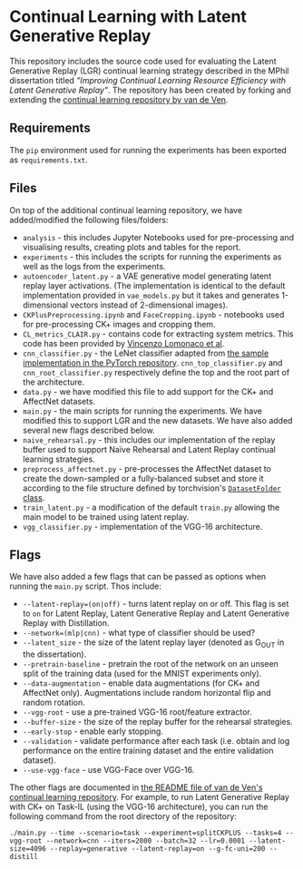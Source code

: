 # Continual Learning with Latent Generative Replay 

This repository includes the source code used for evaluating the Latent Generative Replay (LGR) continual learning strategy described in the MPhil dissertation titled *"Improving Continual Learning Resource Efficiency with Latent Generative Replay"*. The repository has been created by forking and extending the [continual learning repository by van de Ven](https://github.com/GMvandeVen/continual-learning). 

## Requirements 

The `pip` environment used for running the experiments has been exported as `requirements.txt`. 

## Files

On top of the additional continual learning repository, we have added/modified the following files/folders: 
* `analysis` - this includes Jupyter Notebooks used for pre-processing and visualising results, creating plots and tables for the report. 
* `experiments` - this includes the scripts for running the experiments as well as the logs from the experiments. 
* `autoencoder_latent.py` - a VAE generative model generating latent replay layer activations. (The implementation is identical to the default implementation provided in `vae_models.py` but it takes and generates 1-dimensional vectors instead of 2-dimensional images). 
* `CKPlusPreprocessing.ipynb` and `FaceCropping.ipynb` - notebooks used for pre-processing CK+ images and cropping them. 
* `CL_metrics_CLAIR.py` - contains code for extracting system metrics. This code has been provided by [Vincenzo Lomonaco et al](https://arxiv.org/abs/2104.00405). 
* `cnn_classifier.py` - the LeNet classifier adapted from [the sample implementation in the PyTorch repository](https://github.com/pytorch/examples/blob/master/mnist/main.py). `cnn_top_classifier.py` and `cnn_root_classifier.py` respectively define the top and the root part of the architecture. 
* `data.py` - we have modified this file to add support for the CK+ and AffectNet datasets. 
* `main.py` - the main scripts for running the experiments. We have modified this to support LGR and the new datasets. We have also added several new flags described below. 
* `naive_rehearsal.py` - this includes our implementation of the replay buffer used to support Naïve Rehearsal and Latent Replay continual learning strategies. 
* `preprocess_affectnet.py` - pre-processes the AffectNet dataset to create the down-sampled or a fully-balanced subset and store it according to the file structure defined by torchvision's [`DatasetFolder` class](https://pytorch.org/vision/stable/datasets.html#datasetfolder). 
* `train_latent.py` - a modification of the default `train.py` allowing the main model to be trained using latent replay. 
* `vgg_classifier.py` - implementation of the VGG-16 architecture. 

## Flags

We have also added a few flags that can be passed as options when running the `main.py` script. Thos include: 
* `--latent-replay=(on|off)` - turns latent replay on or off. This flag is set to `on` for Latent Replay, Latent Generative Replay and Latent Generative Replay with Distillation. 
* `--network=(mlp|cnn)` - what type of classifier should be used? 
* `--latent_size` - the size of the latent replay layer (denoted as G<sub>OUT</sub> in the dissertation). 
* `--pretrain-baseline` - pretrain the root of the network on an unseen split of the training data (used for the MNIST experiments only). 
* `--data-augmentation` - enable data augmentations (for CK+ and AffectNet only). Augmentations include random horizontal flip and random rotation. 
* `--vgg-root` - use a pre-trained VGG-16 root/feature extractor. 
* `--buffer-size` - the size of the replay buffer for the rehearsal strategies. 
* `--early-stop` - enable early stopping. 
* `--validation` - validate performance after each task (i.e. obtain and log performance on the entire training dataset and the entire validation dataset). 
* `--use-vgg-face` - use VGG-Face over VGG-16. 

The other flags are documented in [the README file of van de Ven's continual learning repository](https://github.com/GMvandeVen/continual-learning). For example, to run Latent Generative Replay with CK+ on Task-IL (using the VGG-16 architecture), you can run the following command from the root directory of the repository: 
```
./main.py --time --scenario=task --experiment=splitCKPLUS --tasks=4 --vgg-root --network=cnn --iters=2000 --batch=32 --lr=0.0001 --latent-size=4096 --replay=generative --latent-replay=on --g-fc-uni=200 --distill
```
